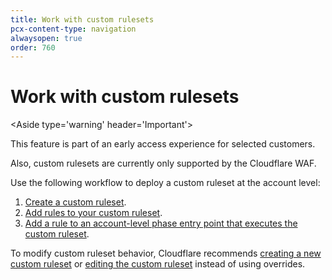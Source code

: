 ```yaml
---
title: Work with custom rulesets
pcx-content-type: navigation
alwaysopen: true
order: 760
---
```


# Work with custom rulesets

<Aside type='warning' header='Important'>

This feature is part of an early access experience for selected customers.

Also, custom rulesets are currently only supported by the Cloudflare WAF.

</Aside>

Use the following workflow to deploy a custom ruleset at the account level:

1. [Create a custom ruleset](/cf-rulesets/custom-rulesets/create-custom-ruleset/).
1. [Add rules to your custom ruleset](/cf-rulesets/custom-rulesets/add-rules-ruleset/).
1. [Add a rule to an account-level phase entry point that executes the custom ruleset](/cf-rulesets/custom-rulesets/deploy-custom-ruleset/).

To modify custom ruleset behavior, Cloudflare recommends [creating a new custom ruleset](/cf-rulesets/custom-rulesets/create-custom-ruleset/) or [editing the custom ruleset](/cf-rulesets/custom-rulesets/add-rules-ruleset/) instead of using overrides.
